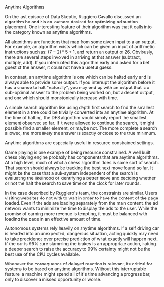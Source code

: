 Anytime Algorithms

On the last episode of Data Skeptic, Ruggiero Cavallo discussed an algorithm he and his co-authors devised for optimizing ad auction placement.  One interesting feature of their algorithm was that it calls into the category known as anytime algorithms.

All algorithms are functions that map from some given input to a an output.  For example, an algorithm exists which can be given an input of arithmetic instructions such as: $(7-2) * 5 + 1$, and return an output of $26$.  Obviously, there are several steps involved in arriving at that answer (subtract, multiply, add).  If you interrupted this algorithm early and asked for a bet guest of the answer, it could not have a useful guess.

In contrast, an anytime algorithm is one which can be halted early and is always able to provide some output.  If you interrupt the algorithm before it has a chance to halt "naturally", you may end up with an output that is a sub-optimal answer to the problem being worked on, but a decent output, and one which should monotonically increase with time.

A simple search algorithm like using depth first search to find the smallest element in a tree could be trivially converted into an anytime algorithm.  At the time of halting, the DFS algorithm would simply report the smallest element observed so far.  If it were allowed to continue the search, it might possible find a smaller element, or maybe not.  The more complete a search allowed, the more likely the answer is exactly or close to the true minimum.

Anytime algorithms are especially useful in resource constrained settings.

Game playing is one example of being resource constrained.  A well built chess playing engine probably has components that are anytime algorithms.  At a high level, much of what a chess algorithm does is some sort of search.  That search should always be tracking the best next move found so far.  It might be the case that a sub-system independent of the search is evaluating the likelihood of identifying a better move and deciding whether or not the halt the search to save time on the clock for later rounds.

In the case described by Ruggiero's team, the constraints are similar.  Users visiting websites do not with to wait in order to have the content of the page loaded.  Even if the ads are loading separately from the main content, the ad network wants to minimize the time to display the ads to the user.  While the promise of earning more revenue is tempting, it must be balanced with loading the page in an effective amount of time.

Autonomous systems rely heavily on anytime algorithms.  If a self driving car is headed into an unexpected, dangerous situation, acting quickly may need to take precidence over precise prediction of what exactly will happen next.  If the car is 95% sure slamming the brakes is an appropriate action, halting a deeper search to raise the accuracy to 99% certainty might not be the best use of the CPU cycles available.

Whenever the consequence of delayed reaction is relevant, its critical for systems to be based on anytime algorithms.  Without this interruptable feature, a machine might spend all of it's time advancing a progress bar, only to discover a missed opportunity or worse.